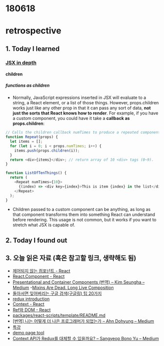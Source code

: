 # 180618
# retrospective

## 1. Today I learned


### [JSX in depth](https://reactjs.org/docs/jsx-in-depth.html#children-in-jsx) 
#### children
##### functions as children

- Normally, JavaScript expressions inserted in JSX will evaluate to a string, a React element, or a list of those things. However, props.children works just like any other prop in that it can pass any sort of data, **not just the sorts that React knows how to render**. For example, if you have a custom component, you could have it take a **callback as props.children**:

``` js
// Calls the children callback numTimes to produce a repeated component
function Repeat(props) {
  let items = [];
  for (let i = 0; i < props.numTimes; i++) {
    items.push(props.children(i));
  }
  return <div>{items}</div>; // return array of 10 <div> tags (0~9).
}

function ListOfTenThings() {
  return (
    <Repeat numTimes={10}>
      {(index) => <div key={index}>This is item {index} in the list</div> /* this function be as props.children */ }
    </Repeat>
  );
}
```

- Children passed to a custom component can be anything, as long as that component transforms them into something React can understand before rendering. This usage is not common, but it works if you want to stretch what JSX is capable of.





## 2. Today I found out







## 3. 오늘 읽은 자료 (혹은 참고할 링크, 생략해도 됨)

- [제어되지 않는 컴포넌트 - React](http://reactjs-org-ko.netlify.com/docs/uncontrolled-components.html)
- [React.Component - React](http://reactjs-org-ko.netlify.com/docs/react-component.html)
- [Presentational and Container Components (번역) – Kim Seungha – Medium](https://medium.com/@seungha_kim_IT/presentational-and-container-components-%EB%B2%88%EC%97%AD-1b1fb2e36afb)
-[Mixins Are Dead. Long Live Composition](https://medium.com/@dan_abramov/mixins-are-dead-long-live-higher-order-components-94a0d2f9e750)
- [돌아서면 잊어버리는 구글 검색(구글링) 팁 20가지](http://smartaedi.tistory.com/299)
- [redux introduction](https://egghead.io/courses/getting-started-with-redux)
- [Context - React](http://reactjs-org-ko.netlify.com/docs/context.html)
- [Ref와 DOM - React](http://reactjs-org-ko.netlify.com/docs/refs-and-the-dom.html])
- [packages/react-scripts/template/README.md](https://github.com/facebook/create-react-app/blob/master/packages/react-scripts/template/README.md#adding-custom-environment-variables)
- [[번역] 나는 어떻게 더 나은 프로그래머가 되었는가 – Ahn Dohyung – Medium](https://medium.com/@rinae/%EB%B2%88%EC%97%AD-%EB%82%98%EB%8A%94-%EC%96%B4%EB%96%BB%EA%B2%8C-%EB%8D%94-%EB%82%98%EC%9D%80-%ED%94%84%EB%A1%9C%EA%B7%B8%EB%9E%98%EB%A8%B8%EA%B0%80-%EB%90%98%EC%97%88%EB%8A%94%EA%B0%80-b84c45d8bf98)
- [특강](https://github.com/ulgoon/fds-se)
- [demo page tool](https://storybook.js.org/)
- [Context API가 Redux를 대체할 수 있을까요? – Sangyeop Bono Yu – Medium](https://medium.com/@Dev_Bono/context-api%EA%B0%80-redux%EB%A5%BC-%EB%8C%80%EC%B2%B4%ED%95%A0-%EC%88%98-%EC%9E%88%EC%9D%84%EA%B9%8C%EC%9A%94-76a6209b369b)